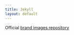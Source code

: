 ```yaml
---
title: Jekyll
layout: default
---
```


Official [brand images repository](https://github.com/jekyll/brand)


